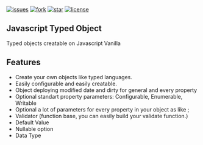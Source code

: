 [![issues](https://img.shields.io/github/issues/karcan/Js-Typed-Object?color=green)](https://github.com/karcan/Js-Typed-Object/issues)
[![fork](https://img.shields.io/github/forks/karcan/Js-Typed-Object?color=green&logo=github)](https://github.com/karcan/Js-Typed-Object/fork)
[![star](https://img.shields.io/github/stars/karcan/Js-Typed-Object?color=green&logo=github)](https://github.com/karcan/js-typed-object/stargazers)
[![license](https://img.shields.io/github/license/karcan/Js-Typed-Object)](https://github.com/karcan/Js-Typed-Object/blob/main/LICENSE)

## Javascript Typed Object
Typed objects creatable on Javascript Vanilla

## Features
- Create your own objects like typed languages.
- Easily configurable and easily creatable.
- Object deploying modified date and dirty for general and every property
- Optional standart property parameters: Configurable, Enumerable, Writable
- Optional a lot of parameters for every property in your object as like ;
- Validator (function base, you can easily build your validate function.)
- Default Value
- Nullable option
- Data Type


